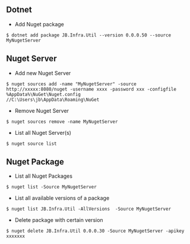 
## Dotnet

- Add Nuget package

```
$ dotnet add package JB.Infra.Util --version 0.0.0.50 --source MyNugetServer
```


## Nuget Server

- Add new Nuget Server

```
$ nuget sources add -name "MyNugetServer" -source http://xxxxx:8080/nuget -username xxxx -password xxx -configfile %AppData%\NuGet\Nuget.config
//C:\Users\jb\AppData\Roaming\NuGet
```

- Remove Nuget Server

```
$ nuget sources remove -name MyNugetServer
```

- List all Nuget Server(s)

```
$ nuget source list
```


## Nuget Package

- List all Nuget Packages

```
$ nuget list -Source MyNugetServer
```


- List all available versions of a package

```
$ nuget list JB.Infra.Util -AllVersions  -Source MyNugetServer
```


- Delete package with certain version

```
$ nuget delete JB.Infra.Util 0.0.0.30 -Source MyNugetServer -apikey xxxxxxx
```



